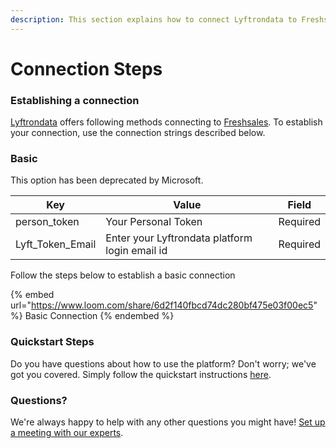 ```yaml
---
description: This section explains how to connect Lyftrondata to Freshsales.
---
```


# Connection Steps

### Establishing a connection

[Lyftrondata](https://www.lyftrondata.com) offers following methods connecting to [Freshsales](https://www.lyftrondata.com/integration/sales-analytics/freshsales/). To establish your connection, use the connection strings described below.

### Basic

This option has been deprecated by Microsoft.

| Key                | Value                                          | Field    |
| ------------------ | ---------------------------------------------- | -------- |
| person\_token      | Your Personal Token                            | Required |
| Lyft\_Token\_Email | Enter your Lyftrondata platform login email id | Required |

Follow the steps below to establish a basic connection

{% embed url="https://www.loom.com/share/6d2f140fbcd74dc280bf475e03f00ec5" %}
Basic Connection
{% endembed %}

### Quickstart Steps

Do you have questions about how to use the platform? Don't worry; we've got you covered. Simply follow the quickstart instructions [here](README.md).

### Questions? <a href="#questions" id="questions"></a>

We're always happy to help with any other questions you might have! [Set up a meeting with our experts](https://www.lyftrondata.com/book-a-meeting/).
